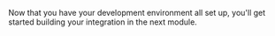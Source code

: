 Now that you have your development environment all set up, you'll get started building your integration in the next module.
